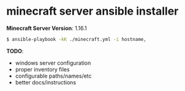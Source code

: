 # minecraft server ansible installer

**Minecraft Server Version**: 1.16.1

```bash
$ ansible-playbook -kK ./minecraft.yml -i hostname,
```

**TODO**:
- windows server configuration
- proper inventory files
- configurable paths/names/etc
- better docs/instructions